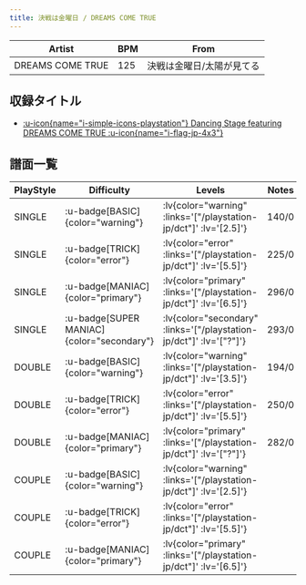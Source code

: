 ```yaml
---
title: 決戦は金曜日 / DREAMS COME TRUE
---
```


|Artist|BPM|From|
|------|---|----|
|DREAMS COME TRUE|125|決戦は金曜日/太陽が見てる|

## 収録タイトル

- [ :u-icon{name="i-simple-icons-playstation"} Dancing Stage featuring DREAMS COME TRUE :u-icon{name="i-flag-jp-4x3"} ](/playstation-jp/dct)

## 譜面一覧

|PlayStyle|Difficulty|Levels|Notes|Movie|
|---------|----------|------|-----|-----|
|SINGLE| :u-badge[BASIC]{color="warning"} | :lv{color="warning" :links='["/playstation-jp/dct"]' :lv='[2.5]'} |140/0||
|SINGLE| :u-badge[TRICK]{color="error"} | :lv{color="error" :links='["/playstation-jp/dct"]' :lv='[5.5]'} |225/0||
|SINGLE| :u-badge[MANIAC]{color="primary"} | :lv{color="primary" :links='["/playstation-jp/dct"]' :lv='[6.5]'} |296/0||
|SINGLE| :u-badge[SUPER MANIAC]{color="secondary"} | :lv{color="secondary" :links='["/playstation-jp/dct"]' :lv='["?"]'} |293/0||
|DOUBLE| :u-badge[BASIC]{color="warning"} | :lv{color="warning" :links='["/playstation-jp/dct"]' :lv='[3.5]'} |194/0||
|DOUBLE| :u-badge[TRICK]{color="error"} | :lv{color="error" :links='["/playstation-jp/dct"]' :lv='[5.5]'} |250/0||
|DOUBLE| :u-badge[MANIAC]{color="primary"} | :lv{color="primary" :links='["/playstation-jp/dct"]' :lv='["?"]'} |282/0||
|COUPLE| :u-badge[BASIC]{color="warning"} | :lv{color="warning" :links='["/playstation-jp/dct"]' :lv='[2.5]'} |||
|COUPLE| :u-badge[TRICK]{color="error"} | :lv{color="error" :links='["/playstation-jp/dct"]' :lv='[5.5]'} |||
|COUPLE| :u-badge[MANIAC]{color="primary"} | :lv{color="primary" :links='["/playstation-jp/dct"]' :lv='[6.5]'} |||
